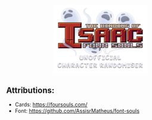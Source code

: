 <p align="center">
  <img src="src/assets/imgs/logo_light.png" style="width: 50%" alt="Four Souls Unofficial Character Randomiser">
</p>


## Attributions:
* Cards: https://foursouls.com/
* Font: https://github.com/AssisrMatheus/font-souls
